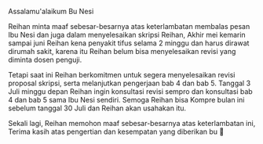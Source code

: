Assalamu'alaikum Bu Nesi

Reihan minta maaf sebesar-besarnya atas keterlambatan membalas pesan Ibu Nesi dan juga dalam menyelesaikan skripsi Reihan, Akhir mei kemarin sampai juni Reihan kena penyakit tifus selama 2 minggu dan harus dirawat dirumah sakit, karena itu Reihan belum bisa menyelesaikan revisi yang diminta dosen penguji.

Tetapi saat ini Reihan berkomitmen untuk segera menyelesaikan revisi proposal skripsi, serta melanjutkan pengerjaan bab 4 dan bab 5. Tanggal 3 Juli minggu depan Reihan ingin konsultasi revisi sempro dan konsultasi bab 4 dan bab 5 sama Ibu Nesi sendiri. Semoga Reihan bisa Kompre bulan ini sebelum tanggal 30 Juli dan Reihan akan usahakan itu.

Sekali lagi, Reihan memohon maaf sebesar-besarnya atas keterlambatan ini, Terima kasih atas pengertian dan kesempatan yang diberikan bu 🙏
